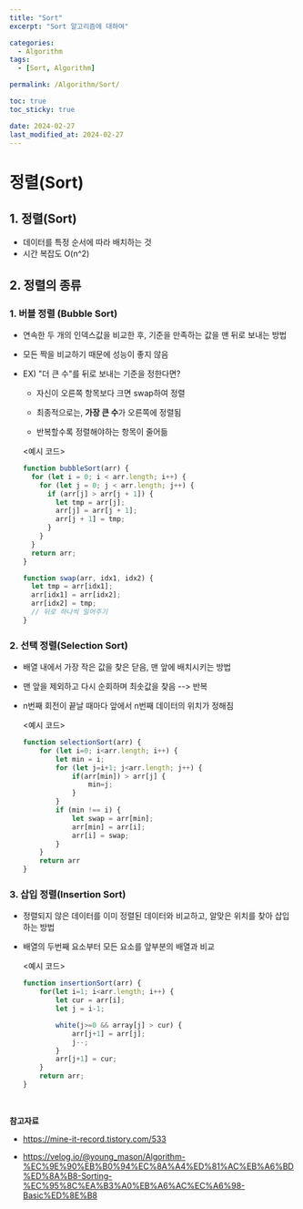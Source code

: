 ```yaml
---
title: "Sort"
excerpt: "Sort 알고리즘에 대하여"

categories:
  - Algorithm
tags:
  - [Sort, Algorithm]

permalink: /Algorithm/Sort/

toc: true
toc_sticky: true

date: 2024-02-27
last_modified_at: 2024-02-27
---
```


# 정렬(Sort)

## 1. 정렬(Sort)

- 데이터를 특정 순서에 따라 배치하는 것
- 시간 복잡도 O(n^2)

## 2. 정렬의 종류

### **1. 버블 정렬 (Bubble Sort)**

- 연속한 두 개의 인덱스값을 비교한 후, 기준을 만족하는 값을 맨 뒤로 보내는 방법

- 모든 짝을 비교하기 때문에 성능이 좋지 않음

- EX) "더 큰 수"를 뒤로 보내는 기준을 정한다면?

  - 자신이 오른쪽 항목보다 크면 swap하여 정렬

  - 최종적으로는, **가장 큰 수**가 오른쪽에 정렬됨

  - 반복할수록 정렬해야하는 항목이 줄어듦

  <예시 코드>

  ```js
  function bubbleSort(arr) {
    for (let i = 0; i < arr.length; i++) {
      for (let j = 0; j < arr.length; j++) {
        if (arr[j] > arr[j + 1]) {
          let tmp = arr[j];
          arr[j] = arr[j + 1];
          arr[j + 1] = tmp;
        }
      }
    }
    return arr;
  }
  ```

  ```js
  function swap(arr, idx1, idx2) {
    let tmp = arr[idx1];
    arr[idx1] = arr[idx2];
    arr[idx2] = tmp;
    // 뒤로 하나씩 밀어주기
  }
  ```

### **2. 선택 정렬(Selection Sort)**

- 배열 내에서 가장 작은 값을 찾은 닫음, 맨 앞에 배치시키는 방법
- 맨 앞을 제외하고 다시 순회하며 최솟값을 찾음 --> 반복
- n번째 회전이 끝날 때마다 앞에서 n번째 데이터의 위치가 정해짐

  <예시 코드>

  ```js
  function selectionSort(arr) {
      for (let i=0; i<arr.length; i++) {
          let min = i;
          for (let j=i+1; j<arr.length; j++) {
              if(arr[min]) > arr[j] {
                  min=j;
              }
          }
          if (min !== i) {
              let swap = arr[min];
              arr[min] = arr[i];
              arr[i] = swap;
          }
      }
      return arr
  }

  ```

### **3. 삽입 정렬(Insertion Sort)**

- 정렬되지 않은 데이터를 이미 정렬된 데이터와 비교하고, 알맞은 위치를 찾아 삽입하는 방법
- 배열의 두번째 요소부터 모든 요소를 앞부분의 배열과 비교

  <예시 코드>

  ```js
  function insertionSort(arr) {
      for(let i=1; i<arr.length; i++) {
          let cur = arr[i];
          let j = i-1;

          white(j>=0 && array[j] > cur) {
              arr[j+1] = arr[j];
              j--;
          }
          arr[j+1] = cur;
      }
      return arr;
  }
  ```

<br/>

**참고자료**

- https://mine-it-record.tistory.com/533

- https://velog.io/@young_mason/Algorithm-%EC%9E%90%EB%B0%94%EC%8A%A4%ED%81%AC%EB%A6%BD%ED%8A%B8-Sorting-%EC%95%8C%EA%B3%A0%EB%A6%AC%EC%A6%98-Basic%ED%8E%B8
